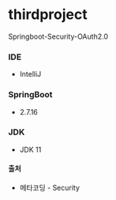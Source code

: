 # thirdproject
Springboot-Security-OAuth2.0

### IDE
* IntelliJ

### SpringBoot 
* 2.7.16

### JDK
* JDK 11

#### 출처
* 메타코딩 - Security

